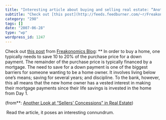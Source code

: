 ```yaml
---
title: "Interesting article about buying and selling real estate: “Another Look at ‘Sellers’ Concessions’ in Real Estate”"
subtitle: "Check out [this post](http://feeds.feedburner.com/~r/FreakonomicsBlog/~3/128698530/) from [Freakonom..."
category: "298"
tags: []
date: "2007-06-28"
type: "wp"
wordpress_id: 1247
---
```

Check out [this post](http://feeds.feedburner.com/~r/FreakonomicsBlog/~3/128698530/) from [Freakonomics Blog](http://www.freakonomics.com/blog): 
** In order to buy a home, one typically needs to save 10 to 20% of the purchase price for a down payment. The remainder of the purchase price is typically financed by a mortgage. The need to save for a down payment is one of the biggest barriers for someone wanting to be a home owner. It involves living below one’s means; saving for several years; and discipline. To the bank, however, this all means that the new home owner has a vested interest in making their mortgage payments since their life savings is invested in the home from Day 1.

 (from**: [Another Look at “Sellers’ Concessions” in Real Estate](http://feeds.feedburner.com/~r/FreakonomicsBlog/~3/128698530/)) 

  Read the article, it poses an interesting connundrum.